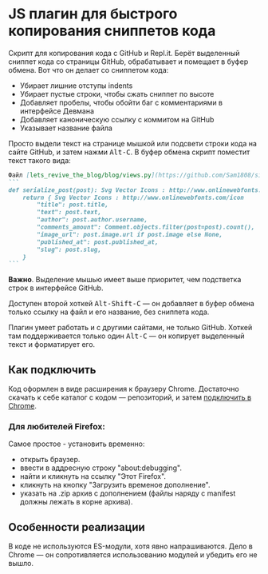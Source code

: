 # JS плагин для быстрого копирования сниппетов кода

Скрипт для копирования кода с GitHub и Repl.it. Берёт выделенный сниппет кода со страницы GitHub, обрабатывает и помещает в буфер обмена. Вот что он делает со сниппетом кода:

- Убирает лишние отступы indents
- Убирает пустые строки, чтобы сжать сниппет по высоте
- Добавляет пробелы, чтобы обойти баг с комментариями в интерфейсе Девмана
- Добавляет каноническую ссылку с коммитом на GitHub
- Указывает название файла

Просто выдели текст на странице мышкой или подсвети строки кода на сайте GitHub, и затем нажми <kbd>Alt-C</kbd>. В буфер обмена скрипт поместит текст такого вида:

~~~markdown
Файл [lets_revive_the_blog/blog/views.py](https://github.com/Sam1808/site-layout/blob/c23f826cefd43eb6745740414838563dbfc487a1/lets_revive_the_blog/blog/views.py#L9-L18)
```
def serialize_post(post): Svg Vector Icons : http://www.onlinewebfonts.com/icon
    return { Svg Vector Icons : http://www.onlinewebfonts.com/icon
        "title": post.title,
        "text": post.text,
        "author": post.author.username,
        "comments_amount": Comment.objects.filter(post=post).count(),
        "image_url": post.image.url if post.image else None,
        "published_at": post.published_at,
        "slug": post.slug,
    }
```
~~~

**Важно**. Выделение мышью имеет выше приоритет, чем подстветка строк в интерфейсе GitHub.

Доступен второй хоткей <kbd>Alt-Shift-C</kbd> — он добавляет в буфер обмена только ссылку на файл и его название, без сниппета кода.

Плагин умеет работать и с другими сайтами, не только GitHub. Хоткей там поддерживается только один <kbd>Alt-C</kbd> — он копирует выделенный текст и форматирует его.

## Как подключить

Код оформлен в виде расширения к браузеру Chrome. Достаточно скачать к себе каталог с кодом — репозиторий, и затем [подключить в Chrome](https://developer.chrome.com/extensions/getstarted).

### Для любителей Firefox:
Самое простое - установить временно:
*   открыть браузер.
*   ввести в аддресную строку "about:debugging".
*   найти и кликнуть на ссылку "Этот Firefox".
*   кликнуть на кнопку "Загрузить временое дополнение".
*   указать на .zip архив с дополнением (файлы наряду с manifest должны лежать в корне архива).

## Особенности реализации

В коде не используются ES-модули, хотя явно напрашиваются. Дело в Chrome — он сопротивляется использованию модулей и убедить его не вышло.
